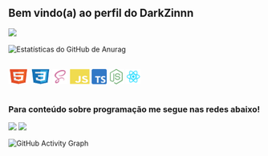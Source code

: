 ## Bem vindo(a) ao perfil do DarkZinnn

<div>
  <a href="https://github.com/YannDarkz">
  <!-- <img height="180em" src="https://github-readme-stats.vercel.app/api?username=YannDarkz&show_icons=true&theme=tokyonight&include_all_commits=true&count_private=true"/> -->
  <img height="180em" src="https://github-readme-stats.vercel.app/api/top-langs/?username=YannDarkz&layout=compact&langs_count=6&theme=tokyonight"/>
  </a>
</div>

![Estatísticas do GitHub de Anurag](https://github-readme-stats.vercel.app/api?username=YannDarkz&show_icons=true&bg_color=00000000)

<div style="display: inline_block"><br>
  <img align="center" alt="HTML" height="30" width="40" src="https://raw.githubusercontent.com/devicons/devicon/master/icons/html5/html5-original.svg">
  <img align="center" alt="CSS" height="30" width="40" src="https://raw.githubusercontent.com/devicons/devicon/master/icons/css3/css3-original.svg">
   <img align="center" alt="CSS" height="30" width="30" src="./src/images/file_type_scss_icon_130177.svg">
  <img align="center" alt="Js" height="30" width="40" src="https://raw.githubusercontent.com/devicons/devicon/master/icons/javascript/javascript-plain.svg">
   <img align="center" alt="CSS" height="30" width="30" src="./src/images/typescript.png">
   <img align="center" alt="CSS" height="30" width="30" src="./src/images/nodeJs.png">
   <img align="center" alt="CSS" height="30" width="30" src="./src/images/file_type_reactjs_icon_130205.svg">
</div>
 
 <br>
 
  ### Para conteúdo sobre programação me segue nas redes abaixo!
 
<div> 
 <a href="https://discord.gg/QKtrpXPZ" target="_blank"><img src="https://img.shields.io/badge/Discord-7289DA?style=for-the-badge&logo=discord&logoColor=white"></a> 
   <a href="https://www.linkedin.com/in/yanndarkzinnn/" target="_blank"><img src="https://img.shields.io/badge/-LinkedIn-%230077B5?style=for-the-badge&logo=linkedin&logoColor=white" ></a> 
 
  <!-- ![Snake animation](https://github.com/YannDarkz/YannDarkz/blob/output/github-contribution-grid-snake.svg) -->

  ![GitHub Activity Graph](https://activity-graph.herokuapp.com/graph?username=YannDarkz&theme=react-dark)




  </div>
